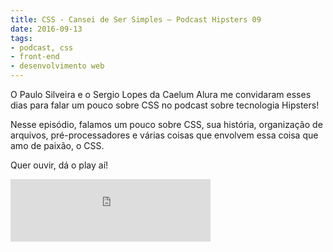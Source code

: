 ```yaml
---
title: CSS - Cansei de Ser Simples – Podcast Hipsters 09
date: 2016-09-13
tags:
- podcast, css
- front-end
- desenvolvimento web
---
```


O Paulo Silveira e o Sergio Lopes da Caelum Alura me convidaram esses dias para falar um pouco sobre CSS no podcast sobre tecnologia Hipsters! 

Nesse episódio, falamos um pouco sobre CSS, sua história, organização de arquivos, pré-processadores e várias coisas que envolvem essa coisa que amo de paixão, o CSS.

Quer ouvir, dá o play aí!

<iframe width="320" height="100" src="https://hipsters.tech/?powerpress_embed=373-podcast&amp;powerpress_player=mediaelement-audio" frameborder="0" scrolling="no"></iframe>